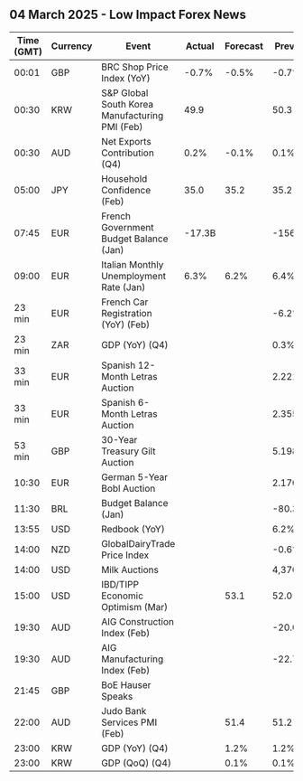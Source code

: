 ## 04 March 2025 - Low Impact Forex News

| Time (GMT) | Currency | Event | Actual | Forecast | Previous |
|------|----------|-------|--------|----------|----------|
| 00:01 | GBP | BRC Shop Price Index (YoY) | -0.7% | -0.5% | -0.7% |
| 00:30 | KRW | S&P Global South Korea Manufacturing PMI (Feb) | 49.9 |  | 50.3 |
| 00:30 | AUD | Net Exports Contribution (Q4) | 0.2% | -0.1% | 0.1% |
| 05:00 | JPY | Household Confidence (Feb) | 35.0 | 35.2 | 35.2 |
| 07:45 | EUR | French Government Budget Balance (Jan) | -17.3B |  | -156.3B |
| 09:00 | EUR | Italian Monthly Unemployment Rate (Jan) | 6.3% | 6.2% | 6.4% |
| 23 min | EUR | French Car Registration (YoY) (Feb) |  |  | -6.2% |
| 23 min | ZAR | GDP (YoY) (Q4) |  |  | 0.3% |
| 33 min | EUR | Spanish 12-Month Letras Auction |  |  | 2.221% |
| 33 min | EUR | Spanish 6-Month Letras Auction |  |  | 2.355% |
| 53 min | GBP | 30-Year Treasury Gilt Auction |  |  | 5.198% |
| 10:30 | EUR | German 5-Year Bobl Auction |  |  | 2.170% |
| 11:30 | BRL | Budget Balance (Jan) |  |  | -80.372B |
| 13:55 | USD | Redbook (YoY) |  |  | 6.2% |
| 14:00 | NZD | GlobalDairyTrade Price Index |  |  | -0.6% |
| 14:00 | USD | Milk Auctions |  |  | 4,370.0 |
| 15:00 | USD | IBD/TIPP Economic Optimism (Mar) |  | 53.1 | 52.0 |
| 19:30 | AUD | AIG Construction Index (Feb) |  |  | -20.0 |
| 19:30 | AUD | AIG Manufacturing Index (Feb) |  |  | -22.7 |
| 21:45 | GBP | BoE Hauser Speaks |  |  |  |
| 22:00 | AUD | Judo Bank Services PMI (Feb) |  | 51.4 | 51.2 |
| 23:00 | KRW | GDP (YoY) (Q4) |  | 1.2% | 1.2% |
| 23:00 | KRW | GDP (QoQ) (Q4) |  | 0.1% | 0.1% |
